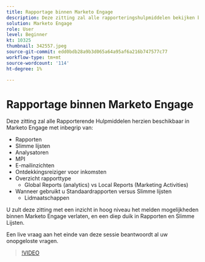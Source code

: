 ```yaml
---
title: Rapportage binnen Marketo Engage
description: Deze zitting zal alle rapporteringshulpmiddelen bekijken beschikbaar in Marketo Engage met inbegrip van Rapporten Smart Lijsten MPI e-mailInzichten Analysators
solution: Marketo Engage
role: User
level: Beginner
kt: 10325
thumbnail: 342557.jpeg
source-git-commit: edd0bdb28a9b3d065a64a95af6a216b747577c77
workflow-type: tm+mt
source-wordcount: '114'
ht-degree: 1%

---
```


# Rapportage binnen Marketo Engage

Deze zitting zal alle Rapporterende Hulpmiddelen herzien beschikbaar in Marketo Engage met inbegrip van:

* Rapporten
* Slimme lijsten
* Analysatoren
* MPI
* E-mailinzichten
* Ontdekkingsreiziger voor inkomsten
* Overzicht rapporttype
   * Global Reports (analytics) vs Local Reports (Marketing Activities)
* Wanneer gebruikt u Standaardrapporten versus Slimme lijsten
   * Lidmaatschappen

U zult deze zitting met een inzicht in hoog niveau het melden mogelijkheden binnen Marketo Engage verlaten, en een diep duik in Rapporten en Slimme Lijsten.

Een live vraag aan het einde van deze sessie beantwoordt al uw onopgeloste vragen.

>[!VIDEO](https://video.tv.adobe.com/v/342557/?quality=12&learn=on)
